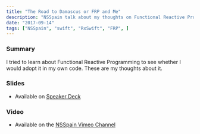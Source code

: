 ```yaml
---
title: "The Road to Damascus or FRP and Me"
description: "NSSpain talk about my thoughts on Functional Reactive Programming and whether or not to adopt it"
date: "2017-09-14"
tags: ["NSSpain", "swift", "RxSwift", "FRP", ]
---
```


### Summary

I tried to learn about Functional Reactive Programming to see whether I would adopt it in my own code. These are my thoughts about it.

### Slides

- Available on [Speaker Deck](https://speakerdeck.com/abizern/the-road-to-damascus-or-frp-and-me)

### Video

- Available on the [NSSpain Vimeo Channel](https://vimeo.com/album/4786409/video/235050604)
